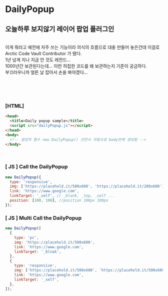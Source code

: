 # DailyPopup

## 오늘하루 보지않기 레이어 팝업 플러그인

<br>
이게 뭐라고 예전에 자주 쓰는 기능이라 의식의 흐름으로 대충 만들어 놓은건데 이걸로 Arctic Code Vault Contributor 가 됐다. <br>
1년 넘게 지나 지금 안 것도 레전드...<br>
1000년간 보관된다는데... 이런 허접한 코드를 왜 보관하는지 기준이 궁금하다.<br>
부끄러우니까 얼른 날 잡아서 손을 봐야겠다...

<br/><br/>
<br/>

### [HTML]

```html
<head>
  <title>Daily popup sample</title>
  <script src="dailyPopup.js"></script>
</head>
<body>
  <!-- 생성자 함수 new DailyPopup() 선언시 자동으로 body안에 생성됨 -->
</body>
```

<br/>

### [ JS ] Call the DailyPopup

```js
new DailyPopup({
  type: 'responsive',
  img: ['https://placehold.it/500x600', 'https://placehold.it/200x600'], //[ pc , mobile ]
  link: 'https://www.google.com',
  linkTarget: '_self', // _blank, _top, _self ...
  position: [100, 100], //position 100px 100px
});
```

### [ JS ] Multi Call the DailyPopup

```js
new DailyPopup([
  {
    type: 'pc',
    img: 'https://placehold.it/500x600',
    link: 'https://www.google.com',
    linkTarget: '_blnak',
  },
  {
    type: 'responsive',
    img: ['https://placehold.it/500x600', 'https://placehold.it/500x600'],
    link: 'https://www.google.com',
    linkTarget: '_self',
  },
]);
```
